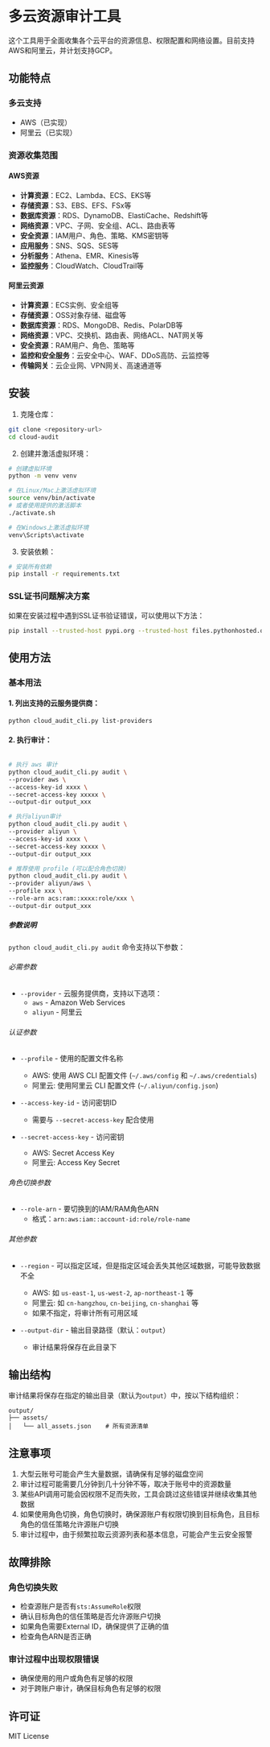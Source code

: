 # 多云资源审计工具

这个工具用于全面收集各个云平台的资源信息、权限配置和网络设置。目前支持AWS和阿里云，并计划支持GCP。

## 功能特点

### 多云支持
- AWS（已实现）
- 阿里云（已实现）

### 资源收集范围

#### AWS资源
- **计算资源**：EC2、Lambda、ECS、EKS等
- **存储资源**：S3、EBS、EFS、FSx等
- **数据库资源**：RDS、DynamoDB、ElastiCache、Redshift等
- **网络资源**：VPC、子网、安全组、ACL、路由表等
- **安全资源**：IAM用户、角色、策略、KMS密钥等
- **应用服务**：SNS、SQS、SES等
- **分析服务**：Athena、EMR、Kinesis等
- **监控服务**：CloudWatch、CloudTrail等

#### 阿里云资源
- **计算资源**：ECS实例、安全组等
- **存储资源**：OSS对象存储、磁盘等
- **数据库资源**：RDS、MongoDB、Redis、PolarDB等
- **网络资源**：VPC、交换机、路由表、网络ACL、NAT网关等
- **安全资源**：RAM用户、角色、策略等
- **监控和安全服务**：云安全中心、WAF、DDoS高防、云监控等
- **传输网关**：云企业网、VPN网关、高速通道等

## 安装

1. 克隆仓库：
```bash
git clone <repository-url>
cd cloud-audit
```

2. 创建并激活虚拟环境：
```bash
# 创建虚拟环境
python -m venv venv

# 在Linux/Mac上激活虚拟环境
source venv/bin/activate
# 或者使用提供的激活脚本
./activate.sh

# 在Windows上激活虚拟环境
venv\Scripts\activate
```

3. 安装依赖：
```bash
# 安装所有依赖
pip install -r requirements.txt
```

### SSL证书问题解决方案

如果在安装过程中遇到SSL证书验证错误，可以使用以下方法：

```bash
pip install --trusted-host pypi.org --trusted-host files.pythonhosted.org -r requirements.txt
```


## 使用方法


### 基本用法

#### 1. 列出支持的云服务提供商：
```bash
python cloud_audit_cli.py list-providers
```

#### 2. 执行审计：
```bash

# 执行 aws 审计
python cloud_audit_cli.py audit \
--provider aws \
--access-key-id xxxx \
--secret-access-key xxxxx \
--output-dir output_xxx

# 执行aliyun审计
python cloud_audit_cli.py audit \
--provider aliyun \
--access-key-id xxxx \
--secret-access-key xxxxx \
--output-dir output_xxx

# 推荐使用 profile (可以配合角色切换)
python cloud_audit_cli.py audit \
--provider aliyun/aws \
--profile xxx \
--role-arn acs:ram::xxxx:role/xxx \
--output-dir output_xxx
```

##### 参数说明

`python cloud_audit_cli.py audit` 命令支持以下参数：

###### 必需参数
- `--provider` - 云服务提供商，支持以下选项：
  - `aws` - Amazon Web Services
  - `aliyun` - 阿里云

###### 认证参数
- `--profile` - 使用的配置文件名称
  - AWS: 使用 AWS CLI 配置文件 (`~/.aws/config` 和 `~/.aws/credentials`)
  - 阿里云: 使用阿里云 CLI 配置文件 (`~/.aliyun/config.json`)

- `--access-key-id` - 访问密钥ID
  - 需要与 `--secret-access-key` 配合使用

- `--secret-access-key` - 访问密钥
  - AWS: Secret Access Key
  - 阿里云: Access Key Secret

###### 角色切换参数
- `--role-arn` - 要切换到的IAM/RAM角色ARN
  - 格式：`arn:aws:iam::account-id:role/role-name`

###### 其他参数
- `--region` - 可以指定区域，但是指定区域会丢失其他区域数据，可能导致数据不全
  - AWS: 如 `us-east-1`, `us-west-2`, `ap-northeast-1` 等
  - 阿里云: 如 `cn-hangzhou`, `cn-beijing`, `cn-shanghai` 等
  - 如果不指定，将审计所有可用区域

- `--output-dir` - 输出目录路径（默认：`output`）
  - 审计结果将保存在此目录下

## 输出结构

审计结果将保存在指定的输出目录（默认为`output`）中，按以下结构组织：

```
output/
├── assets/
│   └── all_assets.json    # 所有资源清单
```

## 注意事项

1. 大型云账号可能会产生大量数据，请确保有足够的磁盘空间
2. 审计过程可能需要几分钟到几十分钟不等，取决于账号中的资源数量
3. 某些API调用可能会因权限不足而失败，工具会跳过这些错误并继续收集其他数据
4. 如果使用角色切换，角色切换时，确保源账户有权限切换到目标角色，且目标角色的信任策略允许源账户切换
5. 审计过程中，由于频繁拉取云资源列表和基本信息，可能会产生云安全报警

## 故障排除

### 角色切换失败
- 检查源账户是否有`sts:AssumeRole`权限
- 确认目标角色的信任策略是否允许源账户切换
- 如果角色需要External ID，确保提供了正确的值
- 检查角色ARN是否正确

### 审计过程中出现权限错误
- 确保使用的用户或角色有足够的权限
- 对于跨账户审计，确保目标角色有足够的权限

## 许可证

MIT License